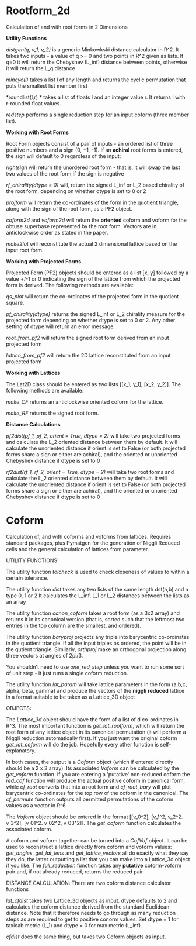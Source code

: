 # Rootform_2d
Calculation of and with root forms in 2 Dimensions

**Utility Functions**

*distgen(q, v_1, v_2)* is a generic Minkowkski distance calculator in R^2. It takes two inputs - a value of q >= 0 and two points in R^2 given as lists. If q=0 it will return the Chebyshev (L_inf) distance between points, otherwise it will return the L_q distance. 

*mincyc(l)* takes a list l of any length and returns the cyclic permutation that puts the smallest list member first

*roundlist(l,r) * takes a list of floats l and an integer value r. It returns l with r-rounded float values. 

*redstep* performs a single reduction step for an input coform (three member list). 

**Working with Root Forms**

Root Form objects consist of a pair of inputs - an ordered list of three positive numbers and a sign (0, +1, -1). If an **achiral** root forms is entered, the sign will default to 0 regardless of the input:

*rightsign* will return the unordered root form - that is, it will swap the last two values of the root form if the sign is negative

*rf_chirality(dtype = 0)* will, return the signed L_inf or L_2 based chirality of the root form, depending on whether dtype is set to 0 or 2

*projform* will return the co-ordinates of the form in the quotient triangle, along with the sign of the root form, as a PF2 object. 

*coform2d* and *voform2d* will return the **oriented** coform and voform for the obtuse superbase represented by the root form. Vectors are in anticlockwise order as stated in the paper. 

*make2lat* will reconstitute the actual 2 dimensional lattice based on the input root form. 

**Working with Projected Forms**

Projected Form (PF2) objects should be entered  as a list [x, y] followed by a value +/-1 or 0 indicating the sign of the lattice from which the projected form is derived. The following methods are available:

*qs_plot* will return the co-ordinates of the projected form in the quotient square. 

*pf_chirality(dtype)* returns the signed L_inf or L_2 chirality measure for the projected form depending on whether dtype is set to 0 or 2. Any other setting of dtype will return an error message. 

*root_from_pf2* will return the signed root form derived from an input projected form

*lattice_from_pf2* will return the 2D lattice reconstituted from an input projected form 

**Working with Lattices**

The Lat2D class should be entered as two lists [[x_1, y_1], [x_2, y_2]]. The following methods are available:

*make_CF* returns an anticlockwise oriented coform for the lattice. 

*make_RF* returns the signed root form. 

**Distance Calculations**

*pf2dist(pf_1, pf_2, orient = True, dtype = 2)* will take two projected forms and calculate the L_2 oriented distance between them by default. It will calculate the unoriented distance if orient is set to False (or both projected forms share a sign or either are achiral), and the oriented or unoriented Chebyshev distance if dtype is set to 0

*rf2dist(rf_1, rf_2, orient = True, dtype = 2)* will take two root forms and calculate the L_2 oriented distance between them by default. It will calculate the unoriented distance if orient is set to False (or both projected forms share a sign or either are achiral), and the oriented or unoriented Chebyshev distance if dtype is set to 0


# Coform
Calculation of, and with coforms and voforms from lattices. Requires standard packages, plus Pymatgen for the generation of Niggli Reduced cells and the general calculation of lattices from parameter. 

UTILITY FUNCTIONS:

The utility function *tolcheck* is used to check closeness of values to within a certain tolerance. 

The utility function *dist* takes any two lists of the same length dst(a,b) and a type 0, 1 or 2 
It calculates the L_inf, L_1 or L_2 distances between the lists as an array

The utility function *canon_coform* takes a root form (as a 3x2 array) and returns it in its canonical version (that is, sorted such that the leftmost two entries in the top column are the smallest, and ordered). 

The utility function *baryproj* projects any triple into barycentric co-ordinates in the quotient triangle. If all the input triples os ordered, the point will be in the qutient triangle. Similarly, *orthproj* make an orthogonal projection along three vectors at angles of 2pi/3. 

You shouldn't need to use *one_red_step* unless you want to run some sort of unit step - it just runs a single coform reduction. 

The utility function *lat_param* will take lattice parameters in the form (a,b,c, alpha, beta, gamma) and produce the vectors of the **niggli reduced** lattice in a format suitable to be taken as a Lattice_3D object

OBJECTS:

The *Lattice_3d* object should have the form of a list of d co-ordinates in R^3. The most important function is *get_lat_rootform*, which will return the root form of any lattice object in its canonical permutation (it will perform a Niggli reduction automatically first). If you just want the original coform  *get_lat_coform* will do the job. Hopefully every other function is self-explanatory. 

In both cases, the output is a *Coform* object (which if entered directly should be a 2 x 3 array). Its associated *Voform* can be calculated by the *get_voform* function. If you are entering a 'putative' non-reduced coform  the *red_cof* function will produce the actual positive coform in canonical form, while *cf_root* converts that into a root form and *cf_root_bary* will plot barycentric co-ordinates for the top row of the coform in the canonical. The *cf_permute* function outputs all permitted permutations of the coform values as a vector in R^6. 

The *Voform* object should be entered in the format [[v_0^2], [v_1^2, v_2^2. v_3^2], [v_01^2. v_02^2, v_03^2]]. The *get_coform* function calculates the associated coform.

A coform and voform together can be turned into a *CofVof* object. It can be used to reconstruct a lattice directly from coform and voform values: *get_angles*, *get_lat_lens* and *get_lattice_vectors* all do exactly what they say they do, the latter outputting a list that you can make into a Lattice_3d object if you like. The *full_reduction* function takes any **putative** coform-voform pair and, if not already reduced, returns the reduced pair. 


DISTANCE CALCULATION:
There are two coform distance calculator functions

*lat_cfdist* takes two Lattice_3d objects as input. dtype defaults to 2 and calculates the coform distance derived from the standard Euclidean distance. Note that it therefore needs to go through as many reduction steps as are required to get to positive conorm values. Set dtype = 1 for taxicab metric (L_1) and dtype = 0 for max metric (L_inf). 

*cfdist* does the same thing, but takes two Coform objects as input. 
